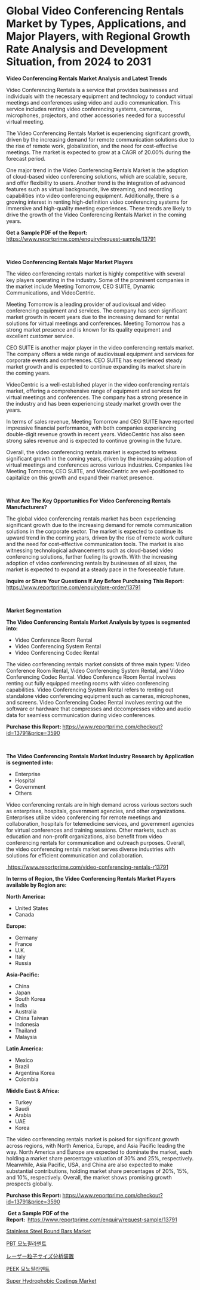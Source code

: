 <p><h1>Global Video Conferencing Rentals Market by Types, Applications, and Major Players, with Regional Growth Rate Analysis and Development Situation, from 2024 to 2031</h1></p><p><strong>Video Conferencing Rentals Market Analysis and Latest Trends</strong></p>
<p><p>Video Conferencing Rentals is a service that provides businesses and individuals with the necessary equipment and technology to conduct virtual meetings and conferences using video and audio communication. This service includes renting video conferencing systems, cameras, microphones, projectors, and other accessories needed for a successful virtual meeting.</p><p>The Video Conferencing Rentals Market is experiencing significant growth, driven by the increasing demand for remote communication solutions due to the rise of remote work, globalization, and the need for cost-effective meetings. The market is expected to grow at a CAGR of 20.00% during the forecast period. </p><p>One major trend in the Video Conferencing Rentals Market is the adoption of cloud-based video conferencing solutions, which are scalable, secure, and offer flexibility to users. Another trend is the integration of advanced features such as virtual backgrounds, live streaming, and recording capabilities into video conferencing equipment. Additionally, there is a growing interest in renting high-definition video conferencing systems for immersive and high-quality meeting experiences. These trends are likely to drive the growth of the Video Conferencing Rentals Market in the coming years.</p></p>
<p><strong>Get a Sample PDF of the Report:&nbsp;</strong> <a href="https://www.reportprime.com/enquiry/request-sample/13791">https://www.reportprime.com/enquiry/request-sample/13791</a></p>
<p>&nbsp;</p>
<p><strong>Video Conferencing Rentals Major Market Players</strong></p>
<p><p>The video conferencing rentals market is highly competitive with several key players operating in the industry. Some of the prominent companies in the market include Meeting Tomorrow, CEO SUITE, Dynamic Communications, and VideoCentric.</p><p>Meeting Tomorrow is a leading provider of audiovisual and video conferencing equipment and services. The company has seen significant market growth in recent years due to the increasing demand for rental solutions for virtual meetings and conferences. Meeting Tomorrow has a strong market presence and is known for its quality equipment and excellent customer service.</p><p>CEO SUITE is another major player in the video conferencing rentals market. The company offers a wide range of audiovisual equipment and services for corporate events and conferences. CEO SUITE has experienced steady market growth and is expected to continue expanding its market share in the coming years.</p><p>VideoCentric is a well-established player in the video conferencing rentals market, offering a comprehensive range of equipment and services for virtual meetings and conferences. The company has a strong presence in the industry and has been experiencing steady market growth over the years.</p><p>In terms of sales revenue, Meeting Tomorrow and CEO SUITE have reported impressive financial performance, with both companies experiencing double-digit revenue growth in recent years. VideoCentric has also seen strong sales revenue and is expected to continue growing in the future.</p><p>Overall, the video conferencing rentals market is expected to witness significant growth in the coming years, driven by the increasing adoption of virtual meetings and conferences across various industries. Companies like Meeting Tomorrow, CEO SUITE, and VideoCentric are well-positioned to capitalize on this growth and expand their market presence.</p></p>
<p>&nbsp;</p>
<p><strong>What Are The Key Opportunities For Video Conferencing Rentals Manufacturers?</strong></p>
<p><p>The global video conferencing rentals market has been experiencing significant growth due to the increasing demand for remote communication solutions in the corporate sector. The market is expected to continue its upward trend in the coming years, driven by the rise of remote work culture and the need for cost-effective communication tools. The market is also witnessing technological advancements such as cloud-based video conferencing solutions, further fueling its growth. With the increasing adoption of video conferencing rentals by businesses of all sizes, the market is expected to expand at a steady pace in the foreseeable future.</p></p>
<p><strong>Inquire or Share Your Questions If Any Before Purchasing This Report:</strong> <a href="https://www.reportprime.com/enquiry/pre-order/13791">https://www.reportprime.com/enquiry/pre-order/13791</a></p>
<p>&nbsp;</p>
<p><strong>Market Segmentation</strong></p>
<p><strong>The Video Conferencing Rentals Market Analysis by types is segmented into:</strong></p>
<p><ul><li>Video Conference Room Rental</li><li>Video Conferencing System Rental</li><li>Video Conferencing Codec Rental</li></ul></p>
<p><p>The video conferencing rentals market consists of three main types: Video Conference Room Rental, Video Conferencing System Rental, and Video Conferencing Codec Rental. Video Conference Room Rental involves renting out fully equipped meeting rooms with video conferencing capabilities. Video Conferencing System Rental refers to renting out standalone video conferencing equipment such as cameras, microphones, and screens. Video Conferencing Codec Rental involves renting out the software or hardware that compresses and decompresses video and audio data for seamless communication during video conferences.</p></p>
<p><strong>Purchase this Report:&nbsp;</strong><a href="https://www.reportprime.com/checkout?id=13791&price=3590">https://www.reportprime.com/checkout?id=13791&price=3590</a></p>
<p>&nbsp;</p>
<p><strong>The Video Conferencing Rentals Market Industry Research by Application is segmented into:</strong></p>
<p><ul><li>Enterprise</li><li>Hospital</li><li>Government</li><li>Others</li></ul></p>
<p><p>Video conferencing rentals are in high demand across various sectors such as enterprises, hospitals, government agencies, and other organizations. Enterprises utilize video conferencing for remote meetings and collaboration, hospitals for telemedicine services, and government agencies for virtual conferences and training sessions. Other markets, such as education and non-profit organizations, also benefit from video conferencing rentals for communication and outreach purposes. Overall, the video conferencing rentals market serves diverse industries with solutions for efficient communication and collaboration.</p></p>
<p><a href="https://www.reportprime.com/video-conferencing-rentals-r13791">&nbsp;https://www.reportprime.com/video-conferencing-rentals-r13791</a></p>
<p><strong>In terms of Region, the Video Conferencing Rentals Market Players available by Region are:</strong></p>
<p>
    <p> <strong> North America: </strong>
        <ul>
            <li>United States</li>
            <li>Canada</li>
        </ul>
        </p> 
    <p> <strong> Europe: </strong>
        <ul>
            <li>Germany</li>
            <li>France</li>
            <li>U.K.</li>
            <li>Italy</li>
            <li>Russia</li>
        </ul>
        </p> 
    <p> <strong> Asia-Pacific: </strong>
        <ul>
            <li>China</li>
            <li>Japan</li>
            <li>South Korea</li>
            <li>India</li>
            <li>Australia</li>
            <li>China Taiwan</li>
            <li>Indonesia</li>
            <li>Thailand</li>
            <li>Malaysia</li>
        </ul>
        </p> 
    <p> <strong> Latin America: </strong>
        <ul>
            <li>Mexico</li>
            <li>Brazil</li>
            <li>Argentina Korea</li>
            <li>Colombia</li>
        </ul>
        </p> 
    <p> <strong> Middle East & Africa: </strong>
        <ul>
            <li>Turkey</li>
            <li>Saudi</li>
            <li>Arabia</li>
            <li>UAE</li>
            <li>Korea</li>
        </ul>
    </p>
    </p>
<p><p>The video conferencing rentals market is poised for significant growth across regions, with North America, Europe, and Asia Pacific leading the way. North America and Europe are expected to dominate the market, each holding a market share percentage valuation of 30% and 25%, respectively. Meanwhile, Asia Pacific, USA, and China are also expected to make substantial contributions, holding market share percentages of 20%, 15%, and 10%, respectively. Overall, the market shows promising growth prospects globally.</p></p>
<p><strong>Purchase this Report: </strong><a href="https://www.reportprime.com/checkout?id=13791&price=3590">https://www.reportprime.com/checkout?id=13791&price=3590</a></p>
<p>&nbsp;<strong>Get a Sample PDF of the Report:&nbsp;&nbsp;</strong><a href="https://www.reportprime.com/enquiry/request-sample/13791">https://www.reportprime.com/enquiry/request-sample/13791</a></p>
<p><strong></strong></p>
<p><p><a href="https://issuu.com/reportprime-2/docs/stainless-steel-round-bars-market-size-2030.pptx">Stainless Steel Round Bars Market</a></p><p><a href="https://github.com/TimmyMann6767/Market-Research-Report-List-1/blob/main/157634222805.md">PBT 모노필라멘트</a></p><p><a href="https://github.com/bucuel854722/Market-Research-Report-List-1/blob/main/321141124759.md">レーザー粒子サイズ分析装置</a></p><p><a href="https://github.com/khytkeqagplkzqvh/Market-Research-Report-List-1/blob/main/861872122804.md">PEEK 모노필라멘트</a></p><p><a href="https://issuu.com/reportprime-2/docs/super-hydrophobic-coatings-market-size-2030.pptx">Super Hydrophobic Coatings Market</a></p></p>